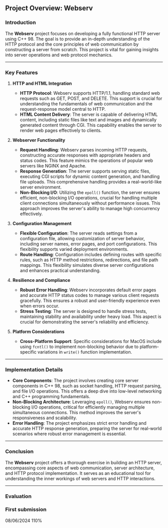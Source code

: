 ## Project Overview: Webserv

### Introduction

The **Webserv** project focuses on developing a fully functional HTTP server using C++ 98. The goal is to provide an in-depth understanding of the HTTP protocol and the core principles of web communication by constructing a server from scratch. This project is vital for gaining insights into server operations and web protocol mechanics.

---

### Key Features

1. **HTTP and HTML Integration**
   - **HTTP Protocol**: Webserv supports HTTP/1.1, handling standard web requests such as GET, POST, and DELETE. This support is crucial for understanding the fundamentals of web communication and the request-response model central to HTTP.
   - **HTML Content Delivery**: The server is capable of delivering HTML content, including static files like text and images and dynamically generated content through CGI. This capability enables the server to render web pages effectively to clients.

2. **Webserver Functionality**
   - **Request Handling**: Webserv parses incoming HTTP requests, constructing accurate responses with appropriate headers and status codes. This feature mimics the operations of popular web servers like NGINX and Apache.
   - **Response Generation**: The server supports serving static files, executing CGI scripts for dynamic content generation, and handling file uploads. This comprehensive handling provides a real-world-like server environment.
   - **Non-Blocking I/O**: Utilizing the `epoll()` function, the server ensures efficient, non-blocking I/O operations, crucial for handling multiple client connections simultaneously without performance issues. This approach improves the server's ability to manage high concurrency effectively.

3. **Configuration Management**
   - **Flexible Configuration**: The server reads settings from a configuration file, allowing customization of server behavior, including server names, error pages, and port configurations. This flexibility supports varied deployment environments.
   - **Route Handling**: Configuration includes defining routes with specific rules, such as HTTP method restrictions, redirections, and file path mappings. This flexibility simulates diverse server configurations and enhances practical understanding.

4. **Resilience and Compliance**
   - **Robust Error Handling**: Webserv incorporates default error pages and accurate HTTP status codes to manage various client requests gracefully. This ensures a robust and user-friendly experience even when errors occur.
   - **Stress Testing**: The server is designed to handle stress tests, maintaining stability and availability under heavy load. This aspect is crucial for demonstrating the server's reliability and efficiency.

5. **Platform Considerations**
   - **Cross-Platform Support**: Specific considerations for MacOS include using `fcntl()` to implement non-blocking behavior due to platform-specific variations in `write()` function implementation.

---

### Implementation Details

- **Core Components**: The project involves creating core server components in C++ 98, such as socket handling, HTTP request parsing, and file I/O operations. This offers a deep dive into low-level networking and C++ programming fundamentals.
- **Non-Blocking Architecture**: Leveraging `epoll()`, Webserv ensures non-blocking I/O operations, critical for efficiently managing multiple simultaneous connections. This method improves the server's responsiveness and scalability.
- **Error Handling**: The project emphasizes strict error handling and accurate HTTP response generation, preparing the server for real-world scenarios where robust error management is essential.

---

### Conclusion

The **Webserv** project offers a thorough exercise in building an HTTP server, encompassing core aspects of web communication, server architecture, and HTTP protocol implementation. It serves as an educational tool for understanding the inner workings of web servers and HTTP interactions.

---

### Evaluation

### First submission
08/06/2024
110%

